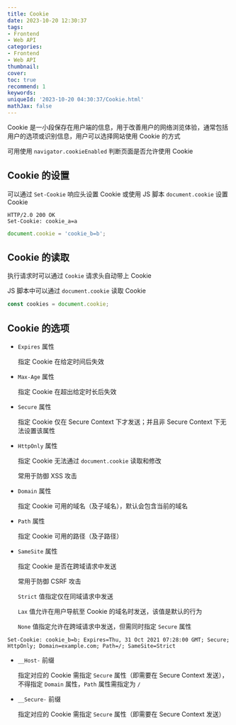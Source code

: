 ```yaml
---
title: Cookie
date: 2023-10-20 12:30:37
tags:
- Frontend
- Web API
categories:
- Frontend
- Web API
thumbnail: 
cover: 
toc: true
recommend: 1
keywords: 
uniqueId: '2023-10-20 04:30:37/Cookie.html'
mathJax: false
---
```


Cookie 是一小段保存在用户端的信息，用于改善用户的网络浏览体验，通常包括用户的选项或识别信息，用户可以选择网站使用 Cookie 的方式

可用使用 `navigator.cookieEnabled` 判断页面是否允许使用 Cookie

## Cookie 的设置

可以通过 `Set-Cookie` 响应头设置 Cookie 或使用 JS 脚本 `document.cookie` 设置 Cookie

```http
HTTP/2.0 200 OK
Set-Cookie: cookie_a=a
```

```js
document.cookie = 'cookie_b=b';
```

## Cookie 的读取

执行请求时可以通过 `Cookie` 请求头自动带上 Cookie

JS 脚本中可以通过 `document.cookie` 读取 Cookie

```js
const cookies = document.cookie;
```

## Cookie 的选项

* `Expires` 属性

  指定 Cookie 在给定时间后失效

* `Max-Age` 属性

  指定 Cookie 在超出给定时长后失效

* `Secure` 属性

  指定 Cookie 仅在 Secure Context 下才发送；并且非 Secure Context 下无法设置该属性

* `HttpOnly` 属性

  指定 Cookie 无法通过 `document.cookie` 读取和修改

  常用于防御 XSS 攻击

* `Domain` 属性

  指定 Cookie 可用的域名（及子域名），默认会包含当前的域名

* `Path` 属性

  指定 Cookie 可用的路径（及子路径）

* `SameSite` 属性

  指定 Cookie 是否在跨域请求中发送

  常用于防御 CSRF 攻击

  `Strict` 值指定仅在同域请求中发送

  `Lax` 值允许在用户导航至 Cookie 的域名时发送，该值是默认的行为

  `None` 值指定允许在跨域请求中发送，但需同时指定 `Secure` 属性

```http
Set-Cookie: cookie_b=b; Expires=Thu, 31 Oct 2021 07:28:00 GMT; Secure; HttpOnly; Domain=example.com; Path=/; SameSite=Strict
```

* `__Host-` 前缀

  指定对应的 Cookie 需指定 `Secure` 属性（即需要在 Secure Context 发送），不得指定 `Domain` 属性，`Path` 属性需指定为 `/`

* `__Secure-` 前缀

  指定对应的 Cookie 需指定 `Secure` 属性（即需要在 Secure Context 发送）
